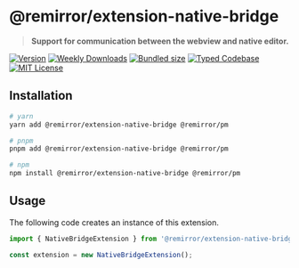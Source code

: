 # @remirror/extension-native-bridge

> **Support for communication between the webview and native editor.**

[![Version][version]][npm] [![Weekly Downloads][downloads-badge]][npm] [![Bundled size][size-badge]][size] [![Typed Codebase][typescript]](#) [![MIT License][license]](#)

[version]: https://flat.badgen.net/npm/v/@remirror/extension-native-bridge/next
[npm]: https://npmjs.com/package/@remirror/extension-native-bridge/v/next
[license]: https://flat.badgen.net/badge/license/MIT/purple
[size]: https://bundlephobia.com/result?p=@remirror/extension-native-bridge
[size-badge]: https://flat.badgen.net/bundlephobia/minzip/@remirror/extension-native-bridge
[typescript]: https://flat.badgen.net/badge/icon/TypeScript?icon=typescript&label
[downloads-badge]: https://badgen.net/npm/dw/@remirror/extension-native-bridge/red?icon=npm

## Installation

```bash
# yarn
yarn add @remirror/extension-native-bridge @remirror/pm

# pnpm
pnpm add @remirror/extension-native-bridge @remirror/pm

# npm
npm install @remirror/extension-native-bridge @remirror/pm
```

## Usage

The following code creates an instance of this extension.

```ts
import { NativeBridgeExtension } from '@remirror/extension-native-bridge';

const extension = new NativeBridgeExtension();
```
